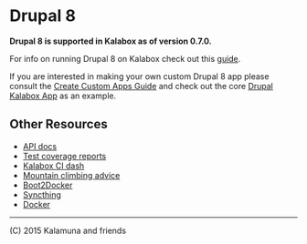 Drupal 8
===================

**Drupal 8 is supported in Kalabox as of version 0.7.0.**

For info on running Drupal 8 on Kalabox check out this [guide](https://github.com/kalabox/kalabox/wiki/Drupal-Guide).

If you are interested in making your own custom Drupal 8 app please consult the [Create Custom Apps Guide](https://github.com/kalabox/kalabox/wiki/Creating-custom-apps) and check out the core [Drupal Kalabox App](https://github.com/kalabox/kalabox-app-drupal) as an example.

## Other Resources

* [API docs](http://api.kalabox.me/)
* [Test coverage reports](http://coverage.kalabox.me/)
* [Kalabox CI dash](http://ci.kalabox.me/)
* [Mountain climbing advice](https://www.youtube.com/watch?v=tkBVDh7my9Q)
* [Boot2Docker](https://github.com/boot2docker/boot2docker)
* [Syncthing](https://github.com/syncthing/syncthing)
* [Docker](https://github.com/docker/docker)

-------------------------------------------------------------------------------------
(C) 2015 Kalamuna and friends

